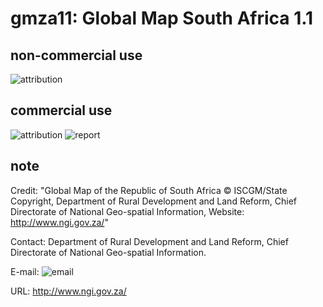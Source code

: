 # gmza11: Global Map South Africa 1.1
## non-commercial use
![attribution](https://globalmaps.github.io/globalmaps/attribution.png)
## commercial use
![attribution](https://globalmaps.github.io/globalmaps/attribution.png)  ![report](https://globalmaps.github.io/globalmaps/report.png)

## note
Credit: "Global Map of the Republic of South Africa © ISCGM/State Copyright, Department of Rural Development and Land Reform, Chief Directorate of National Geo-spatial Information, Website: http://www.ngi.gov.za/"

Contact: Department of Rural Development and Land Reform, Chief Directorate of National Geo-spatial Information. 

E-mail: ![email](https://www.iscgm.org/gmd/images/email/s_africa.png)

URL: http://www.ngi.gov.za/
